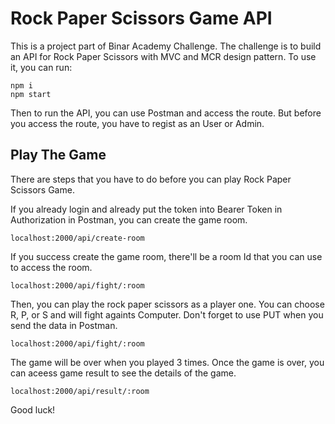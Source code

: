 # Rock Paper Scissors Game API

This is a project part of Binar Academy Challenge. The challenge is to build an API for Rock Paper Scissors with MVC and MCR design pattern. To use it, you can run:

```
npm i
npm start
```

Then to run the API, you can use Postman and access the route. But before you access the route, you have to regist as an User or Admin.

## Play The Game

There are steps that you have to do before you can play Rock Paper Scissors Game.

If you already login and already put the token into Bearer Token in Authorization in Postman, you can create the game room.

```
localhost:2000/api/create-room
```

If you success create the game room, there'll be a room Id that you can use to access the room.

```
localhost:2000/api/fight/:room
```

Then, you can play the rock paper scissors as a player one. You can choose R, P, or S and will fight againts Computer. Don't forget to use PUT when you send the data in Postman.

```
localhost:2000/api/fight/:room
```

The game will be over when you played 3 times. Once the game is over, you can aceess game result to see the details of the game.

```
localhost:2000/api/result/:room
```

Good luck!
